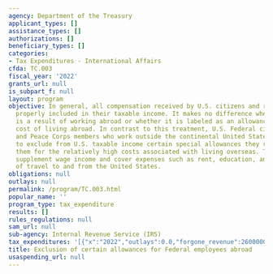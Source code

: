 ```yaml
---
agency: Department of the Treasury
applicant_types: []
assistance_types: []
authorizations: []
beneficiary_types: []
categories:
- Tax Expenditures - International Affairs
cfda: TC.003
fiscal_year: '2022'
grants_url: null
is_subpart_f: null
layout: program
objective: In general, all compensation received by U.S. citizens and residents is
  properly included in their taxable income. It makes no difference whether the compensation
  is a result of working abroad or whether it is labeled as an allowance for the high
  cost of living abroad. In contrast to this treatment, U.S. Federal civilian employees
  and Peace Corps members who work outside the continental United States are allowed
  to exclude from U.S. taxable income certain special allowances they receive to compensate
  them for the relatively high costs associated with living overseas. The allowances
  supplement wage income and cover expenses such as rent, education, and the cost
  of travel to and from the United States.
obligations: null
outlays: null
permalink: /program/TC.003.html
popular_name: ''
program_type: tax_expenditure
results: []
rules_regulations: null
sam_url: null
sub-agency: Internal Revenue Service (IRS)
tax_expenditures: '[{"x":"2022","outlays":0.0,"forgone_revenue":260000000.0},{"x":"2023","outlays":0.0,"forgone_revenue":280000000.0},{"x":"2024","outlays":0.0,"forgone_revenue":330000000.0}]'
title: Exclusion of certain allowances for Federal employees abroad
usaspending_url: null
---
```

